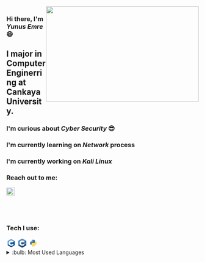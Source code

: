 <img src= https://media.giphy.com/media/077i6AULCXc0FKTj9s/giphy.gif align= "right" width= "400" height="250">

### Hi there, I'm _**Yunus Emre**_ :smile:

## I major in Computer Enginerring at Cankaya University.
### I'm curious about _**Cyber Security**_ :sunglasses:
### I'm currently learning on _**Network**_ process
### I'm currently working on _**Kali Linux**_

### Reach out to me:

[<img height="22" width="22" src="https://cdn.jsdelivr.net/npm/simple-icons@v8/icons/linkedin.svg/#00BFFF" />][linkedin]

<br />
<br />

### Tech I use:

<img src = https://raw.githubusercontent.com/github/explore/f3e22f0dca2be955676bc70d6214b95b13354ee8/topics/c/c.png width= "25" height="25">
<img src = https://raw.githubusercontent.com/github/explore/180320cffc25f4ed1bbdfd33d4db3a66eeeeb358/topics/cpp/cpp.png width= "25" height="25">
<img src =https://raw.githubusercontent.com/github/explore/80688e429a7d4ef2fca1e82350fe8e3517d3494d/topics/python/python.png  width= "25" height="25">



<details>

<summary> :bulb: Most Used Languages </summary>

< [![Top Langs](https://github-readme-stats.vercel.app/api/top-langs/?username=yunusemredincell)](https://github.com/anuraghazra/github-readme-stats)>

</details>

[linkedin]: https://www.linkedin.com/in/yunus-emre-din%C3%A7el-b8a30a257/
